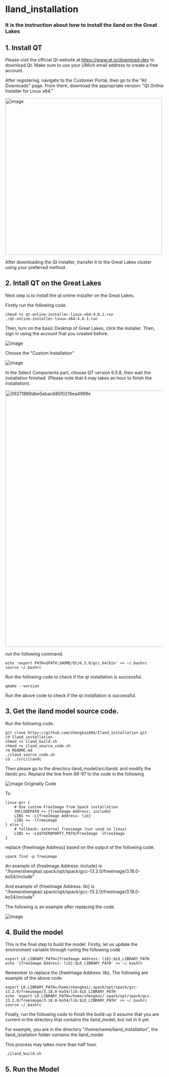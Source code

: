 # Iland_installation

### It is the instruction about how to install the iland on the Great Lakes

## 1. Install QT

Please visit the official Qt website at https://www.qt.io/download-dev to download Qt. Make sure to use your UMich email address to create a free account.

After registering, navigate to the Customer Portal, then go to the "All Downloads" page. From there, download the appropriate version: "Qt Online Installer for Linux x64."

<img width="498" alt="image" src="https://github.com/user-attachments/assets/e0f97685-da65-4aa9-9a73-61ae525c3a01" />

After downloading the Qt installer, transfer it to the Great Lakes cluster using your preferred method.


## 2. Intall QT on the Great Lakes

Next step is to install the qt online installer on the Great Lakes.

Firstly run the following code

```{cmd}
chmod +x qt-online-installer-linux-x64-4.8.1.run
./qt-online-installer-linux-x64-4.8.1.run
```

Then, turn on the basic Desktop of Great Lakes, click the installer. Then, sign in using the account that you created before.

![image](https://github.com/user-attachments/assets/bb91f3c9-ca15-4f52-8d45-d70df626f03e)

Choose the "Custom Installation"

![image](https://github.com/user-attachments/assets/3acc5012-71b3-4e88-b209-cbdf143c4ed8)

In the Select Components part, choose QT version 6.5.8, then wait the installation finished. (Please note that it may takes an hour to finish the installation).

<img width="814" alt="09271889dbe5ebac685f0216ea4999e" src="https://github.com/user-attachments/assets/51240202-5006-4fdd-a43c-2e37bfe0729b" />

run the following command.
```{cmd}
echo 'export PATH=$PATH:$HOME/Qt/6.5.8/gcc_64/bin' >> ~/.bashrc
source ~/.bashrc
```
Run the following code to check if the qt installation is successful.

```{cmd}
qmake --version
```

Run the above code to check if the qt installation is successful.

## 3. Get the iland model source code.

Run the following code.

```{cmd}
git clone https://github.com/shengkai866/Iland_installation.git
cd Iland_installation
chmod +x iland_build.sh
chmod +x iland_source_code.sh
rm README.md
./iland_source_code.sh
cd ../src/ilandc
```
Then please go to the directory iland_model/src/ilandc and modify the ilandc.pro. Replace the line from 88-97 to the code in the following

![image](https://github.com/user-attachments/assets/7e96ed42-76c5-493e-a4ce-b33386531b34)
Originally Code

To 
```{cmd}
linux-g++ {
    # Use custom FreeImage from Spack installation
    INCLUDEPATH += {freeImage Address: include}
    LIBS += -L{freeImage Address: lib}
    LIBS += -lfreeimage
} else {
    # fallback: external freeimage (not used on linux)
    LIBS += -L$$THIRDPARTY_PATH/FreeImage -lFreeImage
}
```

replace {freeImage Address} based on the output of the following code.

```{cmd}
spack find -p freeimage
```

An example of {freeImage Address: include} is "/home/shengkai/.spack/opt/spack/gcc-13.2.0/freeimage/3.18.0-ko54/include"

And example of {freeImage Address: lib} is "/home/shengkai/.spack/opt/spack/gcc-13.2.0/freeimage/3.18.0-ko54/include"

The following is an example after replacing the code.

![image](https://github.com/user-attachments/assets/1cc8c525-26c3-4a57-b622-2bb9165b70d9)


## 4. Build the model

This is the final step to build the model. Firstly, let us update the environment variable through runing the following code

```{cmd}
export LD_LIBRARY_PATH={freeImage Address: lib}:$LD_LIBRARY_PATH
echo '{freeImage Address: lib}:$LD_LIBRARY_PATH' >> ~/.bashrc
```

Remember to replace the {freeImage Address: lib}, The following are example of the above code

```{cmd}
export LD_LIBRARY_PATH=/home/shengkai/.spack/opt/spack/gcc-13.2.0/freeimage/3.18.0-ko54/lib:$LD_LIBRARY_PATH
echo 'export LD_LIBRARY_PATH=/home/shengkai/.spack/opt/spack/gcc-13.2.0/freeimage/3.18.0-ko54/lib:$LD_LIBRARY_PATH' >> ~/.bashrc
source ~/.bashrc
```

Finally, run the following code to finish the build-up (I assume that you are current in the directory that contains the iland_model, but not in it yet.

For example, you are in the directory "/home/name/Iland_installation", the Iland_istallation folder contains the iland_model

This process may takes more than half hour.

```{cmd}
./iland_build.sh
```

## 5. Run the Model













